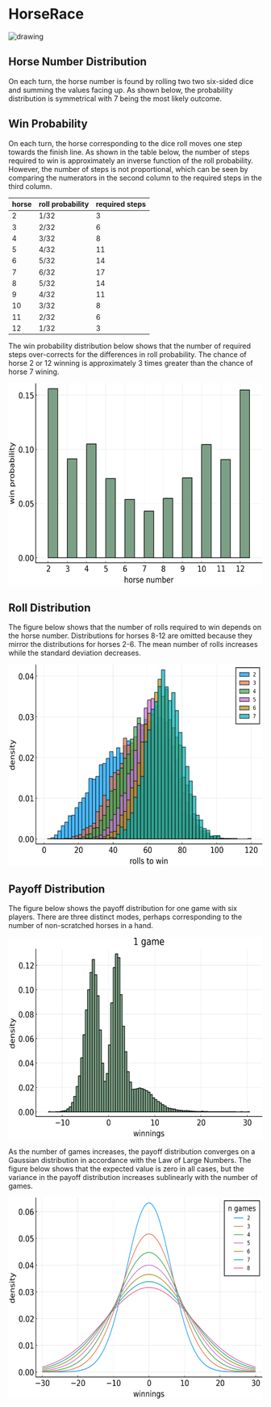 # HorseRace

<img src="https://scheels.scene7.com/is/image/Scheels/79830435216_2?wid=1200&hei=1200" alt="drawing" width="600" height = "400"/>

## Horse Number Distribution

On each turn, the horse number is found by rolling two two six-sided dice and summing the values facing up. As shown below, the probability distribution is symmetrical with 7 being the most likely outcome. 


## Win Probability

On each turn, the horse corresponding to the dice roll moves one step towards the finish line. As shown in the table below, the number of steps required to win is approximately an inverse function of the roll probability. However, the number of steps is not proportional, which can be seen by comparing the numerators in the second column to the required steps in the third column. 

| horse | roll probability | required steps |
|-------|------------------|----------------|
| 2     | 1/32             | 3              |
| 3     | 2/32             | 6              |
| 4     | 3/32             | 8              |
| 5     | 4/32             | 11             |
| 6     | 5/32             | 14             |
| 7     | 6/32             | 17             |
| 8     | 5/32             | 14             |
| 9     | 4/32             | 11             |
| 10    | 3/32             | 8              |
| 11    | 2/32             | 6              |
| 12    | 1/32             | 3              |

The win probability distribution below shows that the number of required steps over-corrects for the differences in roll probability. The chance of horse 2 or 12 winning is approximately 3 times greater than the chance of horse 7 wining.

<img src="sandbox/win_prob.png" alt="drawing" width="600" height = "400"/>


## Roll Distribution

The figure below shows that the number of rolls required to win depends on the horse number. Distributions for horses 8-12 are omitted because they mirror the distributions for horses 2-6. The mean number of rolls increases while the standard deviation decreases. 

<img src="sandbox/roll_distribution.png" alt="drawing" width="600" height = "400"/>

## Payoff Distribution 

The figure below shows the payoff distribution for one game with six players. There are three distinct modes, perhaps corresponding to the number of non-scratched horses in a hand. 

<img src="sandbox/payout_1_game.png" alt="drawing" width="600" height = "400"/>


As the number of games increases, the payoff distribution converges on a Gaussian distribution in accordance with the Law of Large Numbers. The figure below shows that the expected value is zero in all cases, but the variance in the payoff distribution increases sublinearly with the number of games. 

<img src="sandbox/payout_n_games.png" alt="drawing" width="600" height = "400"/>
